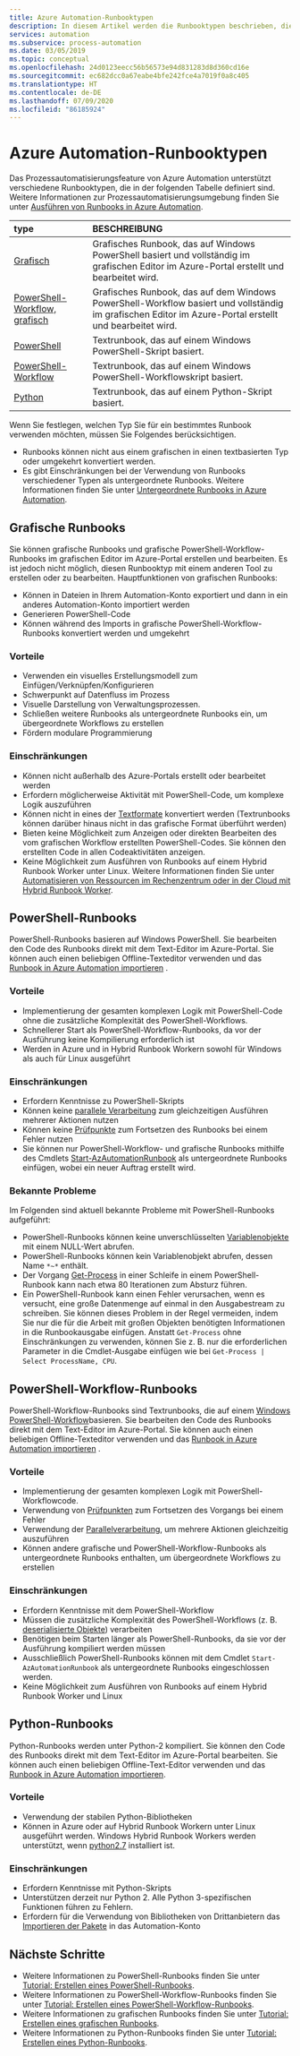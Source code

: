 ```yaml
---
title: Azure Automation-Runbooktypen
description: In diesem Artikel werden die Runbooktypen beschrieben, die Sie in Azure Automation verwenden können, sowie Aspekte, die Sie bei der Auswahl des geeigneten Typs berücksichtigen sollten.
services: automation
ms.subservice: process-automation
ms.date: 03/05/2019
ms.topic: conceptual
ms.openlocfilehash: 24d0123eecc56b56573e94d831283d8d360cd16e
ms.sourcegitcommit: ec682dcc0a67eabe4bfe242fce4a7019f0a8c405
ms.translationtype: HT
ms.contentlocale: de-DE
ms.lasthandoff: 07/09/2020
ms.locfileid: "86185924"
---
```

# <a name="azure-automation-runbook-types"></a>Azure Automation-Runbooktypen

Das Prozessautomatisierungsfeature von Azure Automation unterstützt verschiedene Runbooktypen, die in der folgenden Tabelle definiert sind. Weitere Informationen zur Prozessautomatisierungsumgebung finden Sie unter [Ausführen von Runbooks in Azure Automation](automation-runbook-execution.md).

| type | BESCHREIBUNG |
|:--- |:--- |
| [Grafisch](#graphical-runbooks)|Grafisches Runbook, das auf Windows PowerShell basiert und vollständig im grafischen Editor im Azure-Portal erstellt und bearbeitet wird. |
| [PowerShell-Workflow, grafisch](#graphical-runbooks)|Grafisches Runbook, das auf dem Windows PowerShell-Workflow basiert und vollständig im grafischen Editor im Azure-Portal erstellt und bearbeitet wird. |
| [PowerShell](#powershell-runbooks) |Textrunbook, das auf einem Windows PowerShell-Skript basiert. |
| [PowerShell-Workflow](#powershell-workflow-runbooks)|Textrunbook, das auf einem Windows PowerShell-Workflowskript basiert. |
| [Python](#python-runbooks) |Textrunbook, das auf einem Python-Skript basiert. |

Wenn Sie festlegen, welchen Typ Sie für ein bestimmtes Runbook verwenden möchten, müssen Sie Folgendes berücksichtigen.

* Runbooks können nicht aus einem grafischen in einen textbasierten Typ oder umgekehrt konvertiert werden.
* Es gibt Einschränkungen bei der Verwendung von Runbooks verschiedener Typen als untergeordnete Runbooks. Weitere Informationen finden Sie unter [Untergeordnete Runbooks in Azure Automation](automation-child-runbooks.md).

## <a name="graphical-runbooks"></a>Grafische Runbooks

Sie können grafische Runbooks und grafische PowerShell-Workflow-Runbooks im grafischen Editor im Azure-Portal erstellen und bearbeiten. Es ist jedoch nicht möglich, diesen Runbooktyp mit einem anderen Tool zu erstellen oder zu bearbeiten. Hauptfunktionen von grafischen Runbooks:

* Können in Dateien in Ihrem Automation-Konto exportiert und dann in ein anderes Automation-Konto importiert werden 
* Generieren PowerShell-Code 
* Können während des Imports in grafische PowerShell-Workflow-Runbooks konvertiert werden und umgekehrt 

### <a name="advantages"></a>Vorteile

* Verwenden ein visuelles Erstellungsmodell zum Einfügen/Verknüpfen/Konfigurieren
* Schwerpunkt auf Datenfluss im Prozess
* Visuelle Darstellung von Verwaltungsprozessen.
* Schließen weitere Runbooks als untergeordnete Runbooks ein, um übergeordnete Workflows zu erstellen
* Fördern modulare Programmierung

### <a name="limitations"></a>Einschränkungen

* Können nicht außerhalb des Azure-Portals erstellt oder bearbeitet werden
* Erfordern möglicherweise Aktivität mit PowerShell-Code, um komplexe Logik auszuführen
* Können nicht in eines der [Textformate](automation-runbook-types.md) konvertiert werden (Textrunbooks können darüber hinaus nicht in das grafische Format überführt werden) 
* Bieten keine Möglichkeit zum Anzeigen oder direkten Bearbeiten des vom grafischen Workflow erstellten PowerShell-Codes. Sie können den erstellten Code in allen Codeaktivitäten anzeigen.
* Keine Möglichkeit zum Ausführen von Runbooks auf einem Hybrid Runbook Worker unter Linux. Weitere Informationen finden Sie unter [Automatisieren von Ressourcen im Rechenzentrum oder in der Cloud mit Hybrid Runbook Worker](automation-hybrid-runbook-worker.md).

## <a name="powershell-runbooks"></a>PowerShell-Runbooks

PowerShell-Runbooks basieren auf Windows PowerShell. Sie bearbeiten den Code des Runbooks direkt mit dem Text-Editor im Azure-Portal.  Sie können auch einen beliebigen Offline-Texteditor verwenden und das [Runbook in Azure Automation importieren](manage-runbooks.md) .

### <a name="advantages"></a>Vorteile

* Implementierung der gesamten komplexen Logik mit PowerShell-Code ohne die zusätzliche Komplexität des PowerShell-Workflows.
* Schnellerer Start als PowerShell-Workflow-Runbooks, da vor der Ausführung keine Kompilierung erforderlich ist
* Werden in Azure und in Hybrid Runbook Workern sowohl für Windows als auch für Linux ausgeführt

### <a name="limitations"></a>Einschränkungen

* Erfordern Kenntnisse zu PowerShell-Skripts
* Können keine [parallele Verarbeitung](automation-powershell-workflow.md#use-parallel-processing) zum gleichzeitigen Ausführen mehrerer Aktionen nutzen
* Können keine [Prüfpunkte](automation-powershell-workflow.md#use-checkpoints-in-a-workflow) zum Fortsetzen des Runbooks bei einem Fehler nutzen
* Sie können nur PowerShell-Workflow- und grafische Runbooks mithilfe des Cmdlets [Start-AzAutomationRunbook](/powershell/module/az.automation/start-azautomationrunbook?view=azps-3.7.0) als untergeordnete Runbooks einfügen, wobei ein neuer Auftrag erstellt wird.

### <a name="known-issues"></a>Bekannte Probleme

Im Folgenden sind aktuell bekannte Probleme mit PowerShell-Runbooks aufgeführt:

* PowerShell-Runbooks können keine unverschlüsselten [Variablenobjekte](./shared-resources/variables.md) mit einem NULL-Wert abrufen.
* PowerShell-Runbooks können kein Variablenobjekt abrufen, dessen Name `*~*` enthält.
* Der Vorgang [Get-Process](/powershell/module/microsoft.powershell.management/get-process?view=powershell-7) in einer Schleife in einem PowerShell-Runbook kann nach etwa 80 Iterationen zum Absturz führen.
* Ein PowerShell-Runbook kann einen Fehler verursachen, wenn es versucht, eine große Datenmenge auf einmal in den Ausgabestream zu schreiben. Sie können dieses Problem in der Regel vermeiden, indem Sie nur die für die Arbeit mit großen Objekten benötigten Informationen in die Runbookausgabe einfügen. Anstatt `Get-Process` ohne Einschränkungen zu verwenden, können Sie z. B. nur die erforderlichen Parameter in die Cmdlet-Ausgabe einfügen wie bei `Get-Process | Select ProcessName, CPU`.

## <a name="powershell-workflow-runbooks"></a>PowerShell-Workflow-Runbooks

PowerShell-Workflow-Runbooks sind Textrunbooks, die auf einem [Windows PowerShell-Workflow](automation-powershell-workflow.md)basieren. Sie bearbeiten den Code des Runbooks direkt mit dem Text-Editor im Azure-Portal. Sie können auch einen beliebigen Offline-Texteditor verwenden und das [Runbook in Azure Automation importieren](manage-runbooks.md) .

### <a name="advantages"></a>Vorteile

* Implementierung der gesamten komplexen Logik mit PowerShell-Workflowcode.
* Verwendung von [Prüfpunkten](automation-powershell-workflow.md#use-checkpoints-in-a-workflow) zum Fortsetzen des Vorgangs bei einem Fehler
* Verwendung der [Parallelverarbeitung](automation-powershell-workflow.md#use-parallel-processing), um mehrere Aktionen gleichzeitig auszuführen
* Können andere grafische und PowerShell-Workflow-Runbooks als untergeordnete Runbooks enthalten, um übergeordnete Workflows zu erstellen

### <a name="limitations"></a>Einschränkungen

* Erfordern Kenntnisse mit dem PowerShell-Workflow
* Müssen die zusätzliche Komplexität des PowerShell-Workflows (z. B. [deserialisierte Objekte](automation-powershell-workflow.md#deserialized-objects)) verarbeiten
* Benötigen beim Starten länger als PowerShell-Runbooks, da sie vor der Ausführung kompiliert werden müssen
* Ausschließlich PowerShell-Runbooks können mit dem Cmdlet `Start-AzAutomationRunbook` als untergeordnete Runbooks eingeschlossen werden.
* Keine Möglichkeit zum Ausführen von Runbooks auf einem Hybrid Runbook Worker und Linux

## <a name="python-runbooks"></a>Python-Runbooks

Python-Runbooks werden unter Python-2 kompiliert. Sie können den Code des Runbooks direkt mit dem Text-Editor im Azure-Portal bearbeiten. Sie können auch einen beliebigen Offline-Text-Editor verwenden und das [Runbook in Azure Automation importieren](manage-runbooks.md).

### <a name="advantages"></a>Vorteile

* Verwendung der stabilen Python-Bibliotheken
* Können in Azure oder auf Hybrid Runbook Workern unter Linux ausgeführt werden. Windows Hybrid Runbook Workers werden unterstützt, wenn [python2.7](https://www.python.org/downloads/release/latest/python2) installiert ist.

### <a name="limitations"></a>Einschränkungen

* Erfordern Kenntnisse mit Python-Skripts
* Unterstützen derzeit nur Python 2. Alle Python 3-spezifischen Funktionen führen zu Fehlern.
* Erfordern für die Verwendung von Bibliotheken von Drittanbietern das [Importieren der Pakete](python-packages.md) in das Automation-Konto

## <a name="next-steps"></a>Nächste Schritte

* Weitere Informationen zu PowerShell-Runbooks finden Sie unter [Tutorial: Erstellen eines PowerShell-Runbooks](learn/automation-tutorial-runbook-textual-powershell.md).
* Weitere Informationen zu PowerShell-Workflow-Runbooks finden Sie unter [Tutorial: Erstellen eines PowerShell-Workflow-Runbooks](learn/automation-tutorial-runbook-textual.md).
* Weitere Informationen zu grafischen Runbooks finden Sie unter [Tutorial: Erstellen eines grafischen Runbooks](learn/automation-tutorial-runbook-graphical.md).
* Weitere Informationen zu Python-Runbooks finden Sie unter [Tutorial: Erstellen eines Python-Runbooks](learn/automation-tutorial-runbook-textual-python2.md).
